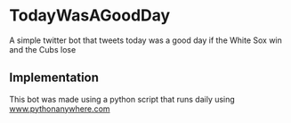 # TodayWasAGoodDay
A simple twitter bot that tweets today was a good day if the White Sox win and the Cubs lose

## Implementation
This bot was made using a python script that runs daily using www.pythonanywhere.com
